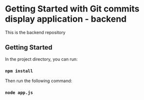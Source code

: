 # Getting Started with Git commits display application - backend

This is the backend repository

## Getting Started

In the project directory, you can run:

### `npm install`

Then run the following command:

### `node app.js`
